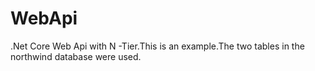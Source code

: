 # WebApi
.Net Core Web Api with N -Tier.This is an example.The two tables in the  northwind database were used.
